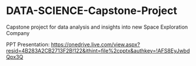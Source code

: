 # DATA-SCIENCE-Capstone-Project
Capstone project for data analysis and insights into new Space Exploration Company

PPT Presentation: https://onedrive.live.com/view.aspx?resid=4B283A2CB2713F2B!122&ithint=file%2cpptx&authkey=!AFS8EyJwbdQpx3Q
